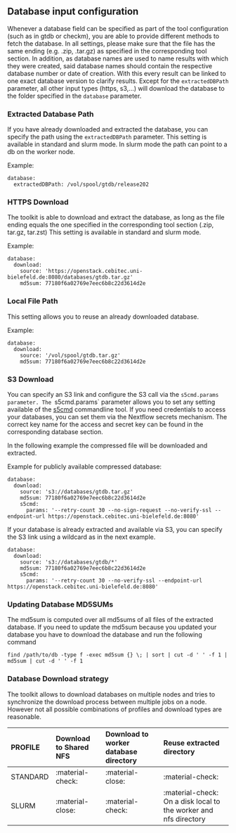 ## Database input configuration

Whenever a database field can be specified as part of the tool configuration (such as in gtdb or checkm), you are able to provide different methods to
fetch the database. In all settings, please make sure that the file has the same ending (e.g. .zip, .tar.gz) as specified in the corresponding tool section.
In addition, as database names are used to name results with which they were created, said database names should contain the respective database number or date of creation.
With this every result can be linked to one exact database version to clarify results. 
Except for the `extractedDBPath` parameter, all other input types (https, s3,...) will download the database to the folder specified in the `database` parameter.

### Extracted Database Path

If you have already downloaded and extracted the database, you can specify the path using the `extractedDBPath` parameter.
This setting is available in standard and slurm mode. In slurm mode the path can point to a db on the worker node.

Example:
```
database:
  extractedDBPath: /vol/spool/gtdb/release202
```

### HTTPS Download

The toolkit is able to download and extract the database, as long as the file ending equals the one specified in the corresponding tool section (.zip, tar.gz, tar.zst)
This setting is available in standard and slurm mode. 


Example:
```
database:
  download:
    source: 'https://openstack.cebitec.uni-bielefeld.de:8080/databases/gtdb.tar.gz'
    md5sum: 77180f6a02769e7eec6b8c22d3614d2e 
```

### Local File Path

This setting allows you to reuse an already downloaded database. 

Example:
```
database:
  download:
    source: '/vol/spool/gtdb.tar.gz'
    md5sum: 77180f6a02769e7eec6b8c22d3614d2e 
```

### S3 Download

You can specify an S3 link and configure the S3 call via the `s5cmd.params parameter.
The `s5cmd.params` parameter allows you to set any setting available of the [s5cmd](https://github.com/peak/s5cmd) commandline tool. 
If you need credentials to access your databases, you can set them via the Nextflow secrets mechanism. The correct key name for the access and secret key can be found in the corresponding database section.

In the following example the compressed file will be downloaded and extracted.

Example for publicly available compressed database:
```
database:
  download:
    source: 's3://databases/gtdb.tar.gz'
    md5sum: 77180f6a02769e7eec6b8c22d3614d2e 
    s5cmd:
      params: '--retry-count 30 --no-sign-request --no-verify-ssl --endpoint-url https://openstack.cebitec.uni-bielefeld.de:8080'
```

If your database is already extracted and available via S3, you can specify the S3 link using a wildcard as in the next example.

```
database:
  download:
    source: 's3://databases/gtdb/*'
    md5sum: 77180f6a02769e7eec6b8c22d3614d2e 
    s5cmd:
      params: '--retry-count 30 --no-verify-ssl --endpoint-url https://openstack.cebitec.uni-bielefeld.de:8080'
```

### Updating Database MD5SUMs 

The md5sum is computed over all md5sums of all files of the extracted database.
If you need to update the md5sum because you updated your database you have to download the database 
and run the following command

```
find /path/to/db -type f -exec md5sum {} \; | sort | cut -d ' ' -f 1 | md5sum | cut -d ' ' -f 1
```

### Database Download strategy

The toolkit allows to download databases on multiple nodes and tries to synchronize the download process between
multiple jobs on a node. However not all possible combinations of profiles and download types are reasonable.

| PROFILE     | Download to Shared NFS | Download to worker database directory | Reuse extracted directory |
| :---------- | :--------------- | :------------------------------------ | :------------------------ |
| STANDARD    | :material-check: |  :material-close:                     | :material-check:          |
| SLURM       | :material-close: | :material-check:                  | :material-check:  On a disk local to the worker and nfs directory |


